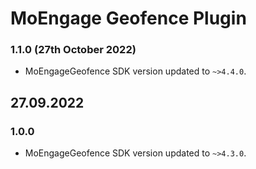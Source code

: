 # MoEngage Geofence Plugin

### 1.1.0 (27th October 2022)
- MoEngageGeofence SDK version updated to `~>4.4.0`.

## 27.09.2022

### 1.0.0
- MoEngageGeofence SDK version updated to `~>4.3.0`.